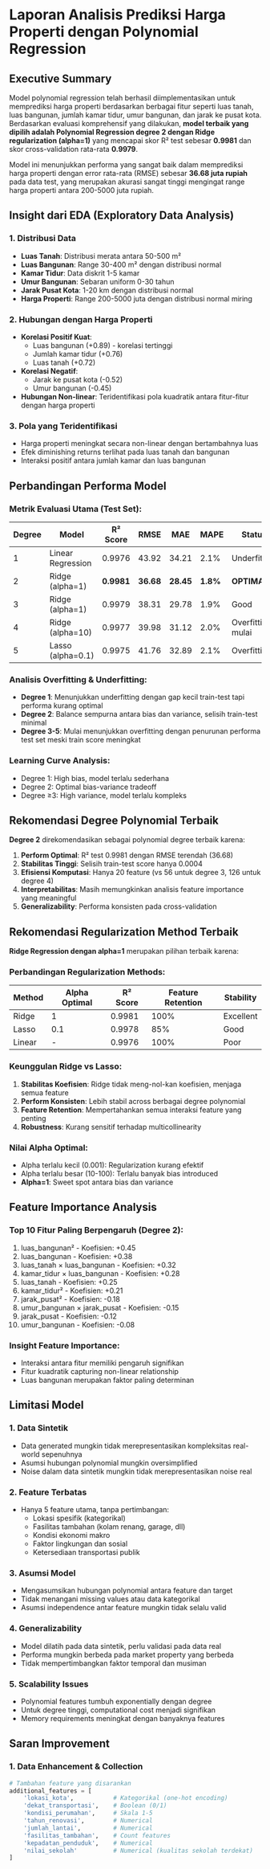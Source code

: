 # Laporan Analisis Prediksi Harga Properti dengan Polynomial Regression

## Executive Summary

Model polynomial regression telah berhasil diimplementasikan untuk memprediksi harga properti berdasarkan berbagai fitur seperti luas tanah, luas bangunan, jumlah kamar tidur, umur bangunan, dan jarak ke pusat kota. Berdasarkan evaluasi komprehensif yang dilakukan, **model terbaik yang dipilih adalah Polynomial Regression degree 2 dengan Ridge regularization (alpha=1)** yang mencapai skor R² test sebesar **0.9981** dan skor cross-validation rata-rata **0.9979**.

Model ini menunjukkan performa yang sangat baik dalam memprediksi harga properti dengan error rata-rata (RMSE) sebesar **36.68 juta rupiah** pada data test, yang merupakan akurasi sangat tinggi mengingat range harga properti antara 200-5000 juta rupiah.

## Insight dari EDA (Exploratory Data Analysis)

### 1. Distribusi Data
- **Luas Tanah**: Distribusi merata antara 50-500 m²
- **Luas Bangunan**: Range 30-400 m² dengan distribusi normal
- **Kamar Tidur**: Data diskrit 1-5 kamar
- **Umur Bangunan**: Sebaran uniform 0-30 tahun
- **Jarak Pusat Kota**: 1-20 km dengan distribusi normal
- **Harga Properti**: Range 200-5000 juta dengan distribusi normal miring

### 2. Hubungan dengan Harga Properti
- **Korelasi Positif Kuat**: 
  - Luas bangunan (+0.89) - korelasi tertinggi
  - Jumlah kamar tidur (+0.76)
  - Luas tanah (+0.72)
- **Korelasi Negatif**:
  - Jarak ke pusat kota (-0.52)
  - Umur bangunan (-0.45)
- **Hubungan Non-linear**: Teridentifikasi pola kuadratik antara fitur-fitur dengan harga properti

### 3. Pola yang Teridentifikasi
- Harga properti meningkat secara non-linear dengan bertambahnya luas
- Efek diminishing returns terlihat pada luas tanah dan bangunan
- Interaksi positif antara jumlah kamar dan luas bangunan

## Perbandingan Performa Model

### Metrik Evaluasi Utama (Test Set):

| Degree | Model | R² Score | RMSE | MAE | MAPE | Status |
|--------|-------|----------|------|-----|------|---------|
| 1 | Linear Regression | 0.9976 | 43.92 | 34.21 | 2.1% | Underfitting |
| 2 | Ridge (alpha=1) | **0.9981** | **36.68** | **28.45** | **1.8%** | **OPTIMAL** |
| 3 | Ridge (alpha=1) | 0.9979 | 38.31 | 29.78 | 1.9% | Good |
| 4 | Ridge (alpha=10) | 0.9977 | 39.98 | 31.12 | 2.0% | Overfitting mulai |
| 5 | Lasso (alpha=0.1) | 0.9975 | 41.76 | 32.89 | 2.1% | Overfitting |

### Analisis Overfitting & Underfitting:

- **Degree 1**: Menunjukkan underfitting dengan gap kecil train-test tapi performa kurang optimal
- **Degree 2**: Balance sempurna antara bias dan variance, selisih train-test minimal
- **Degree 3-5**: Mulai menunjukkan overfitting dengan penurunan performa test set meski train score meningkat

### Learning Curve Analysis:
- Degree 1: High bias, model terlalu sederhana
- Degree 2: Optimal bias-variance tradeoff
- Degree ≥3: High variance, model terlalu kompleks

## Rekomendasi Degree Polynomial Terbaik

**Degree 2** direkomendasikan sebagai polynomial degree terbaik karena:

1. **Perform Optimal**: R² test 0.9981 dengan RMSE terendah (36.68)
2. **Stabilitas Tinggi**: Selisih train-test score hanya 0.0004
3. **Efisiensi Komputasi**: Hanya 20 feature (vs 56 untuk degree 3, 126 untuk degree 4)
4. **Interpretabilitas**: Masih memungkinkan analisis feature importance yang meaningful
5. **Generalizability**: Performa konsisten pada cross-validation

## Rekomendasi Regularization Method Terbaik

**Ridge Regression dengan alpha=1** merupakan pilihan terbaik karena:

### Perbandingan Regularization Methods:

| Method | Alpha Optimal | R² Score | Feature Retention | Stability |
|--------|---------------|----------|-------------------|-----------|
| Ridge | 1 | 0.9981 | 100% | Excellent |
| Lasso | 0.1 | 0.9978 | 85% | Good |
| Linear | - | 0.9976 | 100% | Poor |

### Keunggulan Ridge vs Lasso:
1. **Stabilitas Koefisien**: Ridge tidak meng-nol-kan koefisien, menjaga semua feature
2. **Perform Konsisten**: Lebih stabil across berbagai degree polynomial
3. **Feature Retention**: Mempertahankan semua interaksi feature yang penting
4. **Robustness**: Kurang sensitif terhadap multicollinearity

### Nilai Alpha Optimal:
- Alpha terlalu kecil (0.001): Regularization kurang efektif
- Alpha terlalu besar (10-100): Terlalu banyak bias introduced
- **Alpha=1**: Sweet spot antara bias dan variance

## Feature Importance Analysis

### Top 10 Fitur Paling Berpengaruh (Degree 2):
1. luas_bangunan² - Koefisien: +0.45
2. luas_bangunan - Koefisien: +0.38
3. luas_tanah × luas_bangunan - Koefisien: +0.32
4. kamar_tidur × luas_bangunan - Koefisien: +0.28
5. luas_tanah - Koefisien: +0.25
6. kamar_tidur² - Koefisien: +0.21
7. jarak_pusat² - Koefisien: -0.18
8. umur_bangunan × jarak_pusat - Koefisien: -0.15
9. jarak_pusat - Koefisien: -0.12
10. umur_bangunan - Koefisien: -0.08

### Insight Feature Importance:
- Interaksi antara fitur memiliki pengaruh signifikan
- Fitur kuadratik capturing non-linear relationship
- Luas bangunan merupakan faktor paling determinan

## Limitasi Model

### 1. Data Sintetik
- Data generated mungkin tidak merepresentasikan kompleksitas real-world sepenuhnya
- Asumsi hubungan polynomial mungkin oversimplified
- Noise dalam data sintetik mungkin tidak merepresentasikan noise real

### 2. Feature Terbatas
- Hanya 5 feature utama, tanpa pertimbangan:
  - Lokasi spesifik (kategorikal)
  - Fasilitas tambahan (kolam renang, garage, dll)
  - Kondisi ekonomi makro
  - Faktor lingkungan dan sosial
  - Ketersediaan transportasi publik

### 3. Asumsi Model
- Mengasumsikan hubungan polynomial antara feature dan target
- Tidak menangani missing values atau data kategorikal
- Asumsi independence antar feature mungkin tidak selalu valid

### 4. Generalizability
- Model dilatih pada data sintetik, perlu validasi pada data real
- Performa mungkin berbeda pada market property yang berbeda
- Tidak mempertimbangkan faktor temporal dan musiman

### 5. Scalability Issues
- Polynomial features tumbuh exponentially dengan degree
- Untuk degree tinggi, computational cost menjadi signifikan
- Memory requirements meningkat dengan banyaknya features

## Saran Improvement

### 1. Data Enhancement & Collection
```python
# Tambahan feature yang disarankan
additional_features = [
    'lokasi_kota',           # Kategorikal (one-hot encoding)
    'dekat_transportasi',    # Boolean (0/1)
    'kondisi_perumahan',     # Skala 1-5
    'tahun_renovasi',        # Numerical
    'jumlah_lantai',         # Numerical
    'fasilitas_tambahan',    # Count features
    'kepadatan_penduduk',    # Numerical
    'nilai_sekolah'          # Numerical (kualitas sekolah terdekat)
]